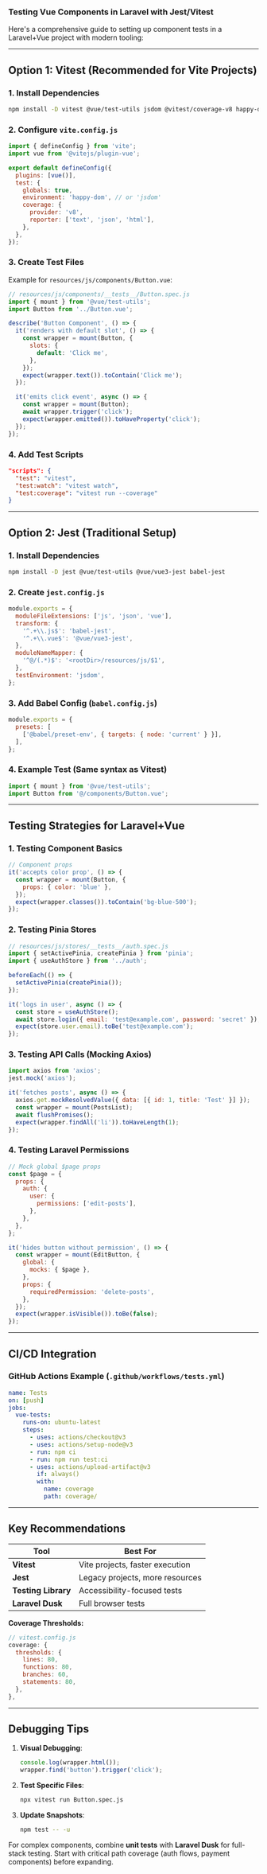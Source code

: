 ### **Testing Vue Components in Laravel with Jest/Vitest**

Here's a comprehensive guide to setting up component tests in a Laravel+Vue project with modern tooling:

---

## **Option 1: Vitest (Recommended for Vite Projects)**
### **1. Install Dependencies**
```bash
npm install -D vitest @vue/test-utils jsdom @vitest/coverage-v8 happy-dom
```

### **2. Configure `vite.config.js`**
```javascript
import { defineConfig } from 'vite';
import vue from '@vitejs/plugin-vue';

export default defineConfig({
  plugins: [vue()],
  test: {
    globals: true,
    environment: 'happy-dom', // or 'jsdom'
    coverage: {
      provider: 'v8',
      reporter: ['text', 'json', 'html'],
    },
  },
});
```

### **3. Create Test Files**
Example for `resources/js/components/Button.vue`:
```javascript
// resources/js/components/__tests__/Button.spec.js
import { mount } from '@vue/test-utils';
import Button from '../Button.vue';

describe('Button Component', () => {
  it('renders with default slot', () => {
    const wrapper = mount(Button, {
      slots: {
        default: 'Click me',
      },
    });
    expect(wrapper.text()).toContain('Click me');
  });

  it('emits click event', async () => {
    const wrapper = mount(Button);
    await wrapper.trigger('click');
    expect(wrapper.emitted()).toHaveProperty('click');
  });
});
```

### **4. Add Test Scripts**
```json
"scripts": {
  "test": "vitest",
  "test:watch": "vitest watch",
  "test:coverage": "vitest run --coverage"
}
```

---

## **Option 2: Jest (Traditional Setup)**
### **1. Install Dependencies**
```bash
npm install -D jest @vue/test-utils @vue/vue3-jest babel-jest
```

### **2. Create `jest.config.js`**
```javascript
module.exports = {
  moduleFileExtensions: ['js', 'json', 'vue'],
  transform: {
    '^.+\\.js$': 'babel-jest',
    '^.+\\.vue$': '@vue/vue3-jest',
  },
  moduleNameMapper: {
    '^@/(.*)$': '<rootDir>/resources/js/$1',
  },
  testEnvironment: 'jsdom',
};
```

### **3. Add Babel Config (`babel.config.js`)**
```javascript
module.exports = {
  presets: [
    ['@babel/preset-env', { targets: { node: 'current' } }],
  ],
};
```

### **4. Example Test (Same syntax as Vitest)**
```javascript
import { mount } from '@vue/test-utils';
import Button from '@/components/Button.vue';
```

---

## **Testing Strategies for Laravel+Vue**

### **1. Testing Component Basics**
```javascript
// Component props
it('accepts color prop', () => {
  const wrapper = mount(Button, {
    props: { color: 'blue' },
  });
  expect(wrapper.classes()).toContain('bg-blue-500');
});
```

### **2. Testing Pinia Stores**
```javascript
// resources/js/stores/__tests__/auth.spec.js
import { setActivePinia, createPinia } from 'pinia';
import { useAuthStore } from '../auth';

beforeEach(() => {
  setActivePinia(createPinia());
});

it('logs in user', async () => {
  const store = useAuthStore();
  await store.login({ email: 'test@example.com', password: 'secret' });
  expect(store.user.email).toBe('test@example.com');
});
```

### **3. Testing API Calls (Mocking Axios)**
```javascript
import axios from 'axios';
jest.mock('axios');

it('fetches posts', async () => {
  axios.get.mockResolvedValue({ data: [{ id: 1, title: 'Test' }] });
  const wrapper = mount(PostsList);
  await flushPromises();
  expect(wrapper.findAll('li')).toHaveLength(1);
});
```

### **4. Testing Laravel Permissions**
```javascript
// Mock global $page props
const $page = {
  props: {
    auth: {
      user: {
        permissions: ['edit-posts'],
      },
    },
  },
};

it('hides button without permission', () => {
  const wrapper = mount(EditButton, {
    global: {
      mocks: { $page },
    },
    props: {
      requiredPermission: 'delete-posts',
    },
  });
  expect(wrapper.isVisible()).toBe(false);
});
```

---

## **CI/CD Integration**
### **GitHub Actions Example (`.github/workflows/tests.yml`)**
```yaml
name: Tests
on: [push]
jobs:
  vue-tests:
    runs-on: ubuntu-latest
    steps:
      - uses: actions/checkout@v3
      - uses: actions/setup-node@v3
      - run: npm ci
      - run: npm run test:ci
      - uses: actions/upload-artifact@v3
        if: always()
        with:
          name: coverage
          path: coverage/
```

---

## **Key Recommendations**
| Tool | Best For |
|------|----------|
| **Vitest** | Vite projects, faster execution | 
| **Jest** | Legacy projects, more resources |
| **Testing Library** | Accessibility-focused tests |
| **Laravel Dusk** | Full browser tests |

**Coverage Thresholds:**
```javascript
// vitest.config.js
coverage: {
  thresholds: {
    lines: 80,
    functions: 80,
    branches: 60,
    statements: 80,
  },
},
```

---

## **Debugging Tips**
1. **Visual Debugging**:
   ```javascript
   console.log(wrapper.html());
   wrapper.find('button').trigger('click');
   ```
   
2. **Test Specific Files**:
   ```bash
   npx vitest run Button.spec.js
   ```

3. **Update Snapshots**:
   ```bash
   npm test -- -u
   ```

For complex components, combine **unit tests** with **Laravel Dusk** for full-stack testing. Start with critical path coverage (auth flows, payment components) before expanding.